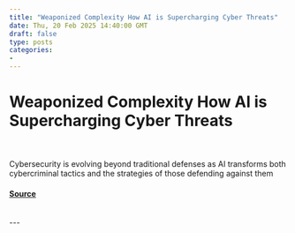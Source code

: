 ```yaml
---
title: "Weaponized Complexity How AI is Supercharging Cyber Threats"
date: Thu, 20 Feb 2025 14:40:00 GMT
draft: false
type: posts
categories: 
- 
---
```

# Weaponized Complexity How AI is Supercharging Cyber Threats

<br/>

<br/>
Cybersecurity is evolving beyond traditional defenses as AI transforms both cybercriminal tactics and the strategies of those defending against them

#### [Source](https://www.infosecurity-magazine.com/blogs/how-ai-is-supercharging-cyber/)

<br/>
---
